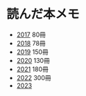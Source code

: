# 読んだ本メモ

* [2017](./2017.md) 80冊
* [2018](./2018.md) 78冊
* [2019](./2019.md) 150冊
* [2020](./2020.md) 130冊
* [2021](./2021.md) 180冊
* [2022](./2022.md) 300冊
* [2023](./2023.md)
